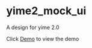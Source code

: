 # yime2_mock_ui

A design for yime 2.0

Click
[Demo](https://i.imgur.com/8NfIr8Z.mp4)
to view the demo

